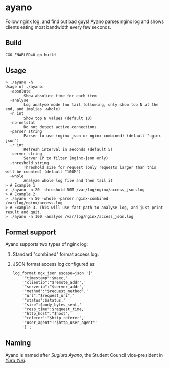 # ayano

Follow nginx log, and find out bad guys! Ayano parses nginx log and shows clients eating most bandwidth every few seconds.

## Build

```
CGO_ENABLED=0 go build
```

## Usage

```console
> ./ayano -h
Usage of ./ayano:
  -absolute
        Show absolute time for each item
  -analyse
        Log analyse mode (no tail following, only show top N at the end, and implies -whole)
  -n int
        Show top N values (default 10)
  -no-netstat
        Do not detect active connections
  -parser string
        Parser to use (nginx-json or nginx-combined) (default "nginx-json")
  -r int
        Refresh interval in seconds (default 5)
  -server string
        Server IP to filter (nginx-json only)
  -threshold string
        Threshold size for request (only requests larger than this will be counted) (default "100M")
  -whole
        Analyze whole log file and then tail it
> # Example 1
> ./ayano -n 20 -threshold 50M /var/log/nginx/access_json.log
> # Example 2
> ./ayano -n 50 -whole -parser nginx-combined /var/log/nginx/access.log
> # Example 3. This will use fast path to analyse log, and just print result and quit.
> ./ayano -n 100 -analyse /var/log/nginx/access_json.log
```

## Format support

Ayano supports two types of nginx log:

1. Standard "combined" format access log.
2. JSON format access log configured as:

    ```nginx
    log_format ngx_json escape=json '{'
        '"timestamp":$msec,'
        '"clientip":"$remote_addr",'
        '"serverip":"$server_addr",'
        '"method":"$request_method",'
        '"url":"$request_uri",'
        '"status":$status,'
        '"size":$body_bytes_sent,'
        '"resp_time":$request_time,'
        '"http_host":"$host",'
        '"referer":"$http_referer",'
        '"user_agent":"$http_user_agent"'
        '}';
    ```

## Naming

Ayano is named after *Sugiura Ayano*, the Student Council vice-president in [*Yuru Yuri*](https://en.wikipedia.org/wiki/YuruYuri#Student_Council).
